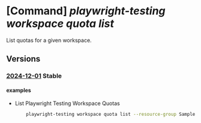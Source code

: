 # [Command] _playwright-testing workspace quota list_

List quotas for a given workspace.

## Versions

### [2024-12-01](/Resources/mgmt-plane/L3N1YnNjcmlwdGlvbnMve30vcmVzb3VyY2Vncm91cHMve30vcHJvdmlkZXJzL21pY3Jvc29mdC5henVyZXBsYXl3cmlnaHRzZXJ2aWNlL2FjY291bnRzL3t9L3F1b3Rhcw==/2024-12-01.xml) **Stable**

<!-- mgmt-plane /subscriptions/{}/resourcegroups/{}/providers/microsoft.azureplaywrightservice/accounts/{}/quotas 2024-12-01 -->

#### examples

- List Playwright Testing Workspace Quotas
    ```bash
        playwright-testing workspace quota list --resource-group SampleRG --workspace-name myPlaywrightWorkspace
    ```
